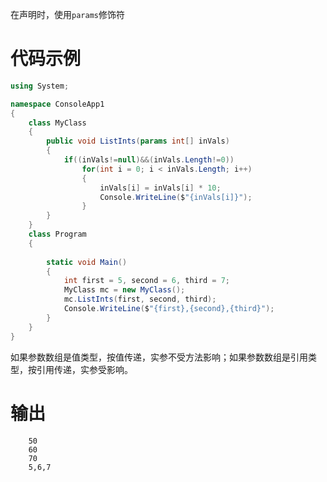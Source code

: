 在声明时，使用`params`修饰符
# 代码示例
```c#
using System;

namespace ConsoleApp1
{
    class MyClass
    {
        public void ListInts(params int[] inVals)
        {
            if((inVals!=null)&&(inVals.Length!=0))
                for(int i = 0; i < inVals.Length; i++)
                {
                    inVals[i] = inVals[i] * 10;
                    Console.WriteLine($"{inVals[i]}");
                }
        }
    }
    class Program
    {
        
        static void Main()
        {
            int first = 5, second = 6, third = 7;
            MyClass mc = new MyClass();
            mc.ListInts(first, second, third);
            Console.WriteLine($"{first},{second},{third}");
        }
    }
}
```
如果参数数组是值类型，按值传递，实参不受方法影响；如果参数数组是引用类型，按引用传递，实参受影响。
# 输出
        50
        60
        70
        5,6,7
